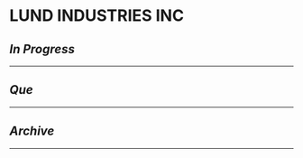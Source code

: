 # LUND INDUSTRIES INC

## *In Progress*

--------------------

## *Que*

-----------------------------------
## *Archive*

-----------------------------------


